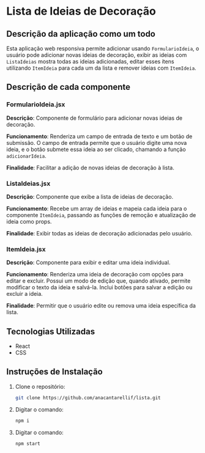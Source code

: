 # Lista de Ideias de Decoração

## Descrição da aplicação como um todo
Esta aplicação web responsiva permite adicionar usando `FormularioIdeia`, o usuário pode adicionar novas ideias de decoração, exibir as ideias com `ListaIdeias` mostra todas as ideias adicionadas, editar esses ítens utilizando `ItemIdeia` para cada um da lista e remover ideias com `ItemIdeia`.

## Descrição de cada componente

### FormularioIdeia.jsx

**Descrição**: Componente de formulário para adicionar novas ideias de decoração.

**Funcionamento**: Renderiza um campo de entrada de texto e um botão de submissão. O campo de entrada permite que o usuário digite uma nova ideia, e o botão submete essa ideia ao ser clicado, chamando a função `adicionarIdeia`.

**Finalidade**: Facilitar a adição de novas ideias de decoração à lista.

### ListaIdeias.jsx

**Descrição**: Componente que exibe a lista de ideias de decoração.

**Funcionamento**: Recebe um array de ideias e mapeia cada ideia para o componente `ItemIdeia`, passando as funções de remoção e atualização de ideia como props.

**Finalidade**: Exibir todas as ideias de decoração adicionadas pelo usuário.

### ItemIdeia.jsx

**Descrição**: Componente para exibir e editar uma ideia individual.

**Funcionamento**: Renderiza uma ideia de decoração com opções para editar e excluir. Possui um modo de edição que, quando ativado, permite modificar o texto da ideia e salvá-la. Inclui botões para salvar a edição ou excluir a ideia.

**Finalidade**: Permitir que o usuário edite ou remova uma ideia específica da lista.

## Tecnologias Utilizadas
- React
- CSS

## Instruções de Instalação
1. Clone o repositório:
   ```bash
   git clone https://github.com/anacantarellif/lista.git

2. Digitar o comando:
   ```bash
   npm i

3. Digitar o comando:
   ```bash
   npm start

